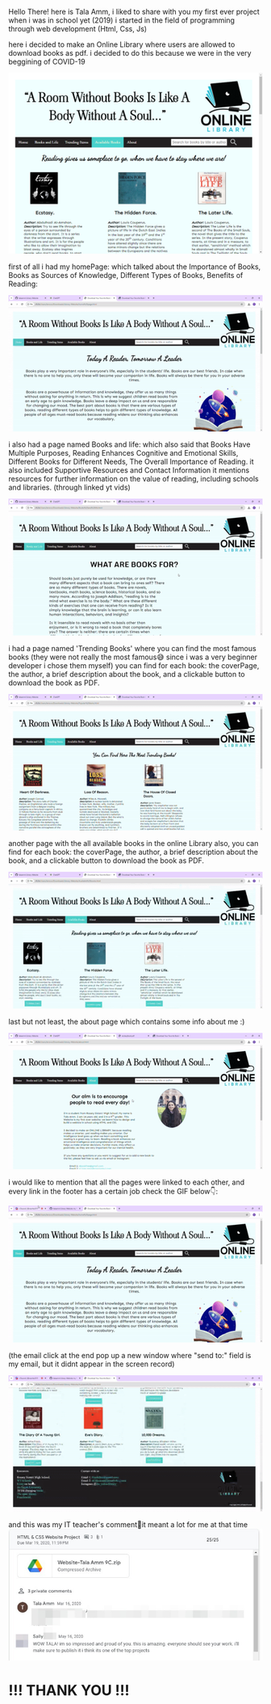 Hello There!
here is Tala Amm, i liked to share with you my first ever project when i was in school yet (2019)
i started in the field of programming through web development (Html, Css, Js)

here i decided to make an Online Library where users are allowed to download books as pdf.
i decided to do this because we were in the very beggining of COVID-19

![overview](./gifs/image.png)

first of all i had my homePage:
which talked about the Importance of Books, Books as Sources of Knowledge, Different Types of Books, Benefits of Reading:

![home page](./gifs/homepage.gif)

i also had a page named Books and life:
which also said that Books Have Multiple Purposes, Reading Enhances Cognitive and Emotional Skills, Different Books for Different Needs, The Overall Importance of Reading. it also included Supportive Resources and Contact Information it mentions resources for further information on the value of reading, including schools and libraries. (through linked yt vids)

![books and life page](./gifs/books-and-life.gif)

i had a page named 'Trending Books' where you can find the most famous books 
(they were not really the most famous😅 since i was a very beginner developer i chose them myself)
you can find for each book: the coverPage, the author, a brief description about the book, and a clickable button to download the book as PDF.

![trending page](./gifs/trending.gif)

another page with the all available books in the online Library
also, you can find for each book: the coverPage, the author, a brief description about the book, and a clickable button to download the book as PDF.

![all books page](./gifs/available-books.gif)

last but not least, the about page which contains some info about me :)

![about page](./gifs/about.gif)

i would like to mention that all the pages were linked to each other, and every link in the footer has a certain job
check the GIF below👇:

![header page](./gifs/linked.gif)

(the email click at the end pop up a new window where "send to:" field is my email, but it didnt appear in the screen record)

![footer page](./gifs/footer.gif)


and this was my IT teacher's comment🤣it meant a lot for me at that time
![teachers comment](./gifs/miss-sally.jpeg)



# **!!! THANK YOU !!!**